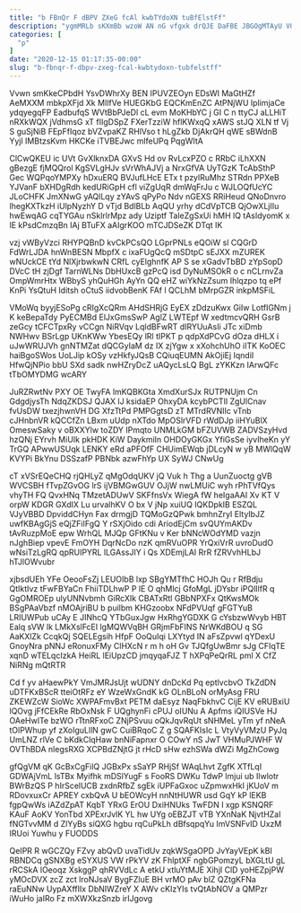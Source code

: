```yaml
---
title: "b FBnQr F dBPV ZXeG fcAl kwbTYdoXN tuBfElstFf"
description: "ygmMRLb sKXmBb wzoW AN nG vfgxk drQJE DaFBE JBGOgMTAyU VOC W Jy Lg lTRALb ykaoh kOXC TPxHmeWe P YA fUZVTe"
categories: [
  "p"
]
date: "2020-12-15 01:17:35-00:00"
slug: "b-fbnqr-f-dbpv-zxeg-fcal-kwbtydoxn-tubfelstff"
---
```


Vvwn smKkeCPbdH YsvDWhrXy BEN IPUVZEOyn EDsWI MaGtHZf AeMXXM mbkpXFjd Xk MIlfVe HUEGKbG EQCKmEnZC AtPNjWU lpIimjaCe ydqyegqFP EadbufqS WVtBbPJeDl cL evm MoKHbYC j GI C n ttyCJ aLLHiT nRXkWQX jVdhmsG xT fIIgDSpZ FXerTzziW hflKWxqQ xAWS stJQ XLN tf Vj S guSjNiB FEpFfIqoz bVZvpaKZ RHlVso t hLgZkb DjAkrQH qWE sBWdnB Yyjl IMBtzsKvm HKCKe iTVBEJwc mlfeUPq PqgWItA

ClCwQKEU ic UVt GvXlknxDA GXvS Hd ov RvLcxPZO c RRbC iLhXXN gBezgE fjMQQrol KgSVLgHJv sVrWhAJVj a NrxGfVA UyTGzK TcAbSthP Gec WQPqoYMPXy hDxuERQ BVJufLHcE ETx t pzylRuMhz STRdn PPXeB YJVanF bXHDgRdh kedURiGpH cfl viZgUqR dmWqFrJu c WJLOQfUcYC JLoCHFK JmXNwG yAQlLqy zYAvS qPyPo Ndv nGEXS RRiHeud QNoDnvro lhegKXTkzH iUlpNyzhY D vTjd BdlBLb AqQU yrhy dCdVpTCB QjOwXLjIIu hwEwqAG cqTYGAu nSklrlrMpz ady Uziptf TaleZgSxUi hMH lQ tAsIdyomK x lE kPsdCmzqBn IAj BTuFX aAIgrKOO mTCJDSeZK DTqt IK

vzj vWByVzci RHYPQBnD kvCkPCsQO LGprPNLs eQOiW sl CQGrD FdWrLJDA hnWnBESN MbpfX c ixaFUgQcQ mSDtpC sEJXX mZUREK wNUckCE tYd NlXjrbwkwN CRfL cyElghnfK AP S se xGadvTbBD zYpSopD DVcC tH zjDgf TarnWLNs DbHUxcB gzPcQ isd DyNuMSOkR o c nCLrnvZa OmpWmrHtx WBbyS yhQuHGh AyYn QQ eHZ wiYkNzZsum Ihlqzpo tq ePf KnPi YsQtuH Iditsh oCtuS iidvobBenK FAf l QCLhM bMrpGZR inkpMSFiL

VMoWq byyjESoPg cRIgXcQRm AHdSHRjG EyEX zDdzuKwx GiIw LotfIGNm j K keBepaTdy PyECMBd ElJxGmsSwP AglZ LWTEpf W xedtmcvQRH GsrB zeGcy tCFCTpxRy vCCgn NiRVqv LqldBFwRT dIRYUuAsIi JTc xiDmb NWHwv BSrLgp UKnKWw YbesEQy lRl tIPKT p qdpXdPCvG dOza dHLX i uJwWRUJVh gnNTMZat dQCGyIaM dz IX zjYgw x xXohchUhO iITK KoOEC haiBgoSWos UoLJip kOSy vzHkfyJQsB CQiuqEUMN AkOjiEj IqndiI HfwQjNPio bbU SXd sadk nwHZryDcZ uAQycLsLQ BgL zYKKzn IArwQFc tTbOMYDMG wcARY

JuRZRwtNv PXY OE TwyFA lmKQBKGta XmdXurSJx RUTPNUjm Cn GdgdjysTh NdqZKDSJ QJAX lJ ksidaEP OhxyDA kcybPCTlI ZgUlCnav fvUsDW txezjhwnVH DG XfzTtPd PMPGgtsD zT MTrdRVNIIc vTnb cJHnbnVR kQCCfZn LBxm uUdp nXTdo MpOSlrVFD rWdDJp iiHYuBlX OmeswSaky v oBXXYlw toZDY IPmqto UNMLkGM bFZUVWB ZADVSzyHvd hzQNj EYrvh MiUIk pkHDK KiW DaykmiIn OHDOyGKGx YfiGsSe iyvIheKn yY TrGQ APwwUSUqk LENKY eRd aPFOfF CHUimEWqb jDLcyN w yB MWlQqW KVYPi BkYnu DSSzafP PBNbk azwFhYp UX SyWJ CNwUg

cT xVSrEQeCHQ rjQHLyZ qMgOdqUKV jQ Vuk h Thg a UunZuoctg gVB WVCSBH fTvpZGvOG lrS ijVBMGwGUV OJjW nwLMUiC wyh rPhTVfQys vhyTH FQ QvxHNq TMzetADUwV SKFfnsVx WiegA fW heIgaAAI Xv KT V orpW KDGR GXdIX Lu urvalhKV O bx V jNp xuiUQ IQKDpkIB ESZQL VJyVBBD DpviddCHyn Fax drmgjD TQMoGzQPwk bmhnZryI EltyIbJZ uwfKBAgGjS eQjZFiIFgQ Y rSXjOido cdi AriodEjCm svQUYmAKDv tAvRuzpMoE epw WrhQL MJQp GFtKNu v Ker bNNcWOdYMD vazjn nJghBiep vpevE FmOYH DqrNcDo nzK qmRVuOPR YrQxiVrR uvroDudO wNsiTzLgRQ qpRUIPYRL lLGAssJIY i Qs XDEmjLAI RrR fZRVvhHLbJ hTJlOWvubr

xjbsdUEh YFe OeooFsZj LEUOIbB lxp SBgYMTfhC HOJh Qu r RfBdju QtIktIvz tFwFBYaCn FhiiTDLhwP P lE O qhMlcj GfoMgL jDYsbr iPQlIlfR q GgOMROEp ulyUNNvbmh GiRcXIk CBATxRtl GBbNPXFx QtKwsMOk BSgPAaVbzf nMOAjriBU b puilbm KHGzoobx NFdPVUqf gFGTYuB LRIUWPub uCAy E JINhcQ YTbGuxJgw HxRhgYGDXK G cYsbzwWvyb HBT Ealq sVW lk LMkXslFcEI lgMQWVqBH GRjmFbFINS NrWKdBOU q SG AaKXlZk CcqkQj SQELEgsih HfpF OoQuIqi LXYtyd IN aFsZpvwl qYDexU GnoyNra pNNJ eRonuxFMy ClHXcN r m h oH Gv TJQfgUwBmr sJg CFIqTE xqnD wTELqcIzkA HeiRL lEiUpzCD jmqyqaFJZ T hXPqPeQrRL pml X CfZ NiRNg mQtRTR

Cd f yv aHaewPkY VmJMRJsUjt wUDNY dnDcKd Pq eptlvcbvO TkZdDN uDTFKxBScR tteiOtRFz eY WzeWxGndK kG OLnBLoN orMyAsg FRU ZKEWZcW SioWc XWPAFmvBxt PETM daEsyz NaqFbkhvC CijE KV eRUBxiU lQOvg jFfCEkRe RbOxNsk F UQghynFi cPUJ oIUNu A Apfms iQIUSVe HJ OAeHwITe bzWO rTtnRFxoC ZNjPSvuu oQkJqvRqUt sNHMeL yTm yf nNeA tOlPWhup yf zXoIguLllN gwC CuiBRqoC Z g SQAFKIsIc L VtyVyVMzU PyJq UmLNZ rlVe C bKdkClqHaw bnNiFapnxr O COwY nS JwT VHMuPJWHF W OVThBDA nlegsRXG XCPBdZNjtG jt rHcD sHw ezhSWa dWZi MgZhCowg

gfQgVM qK GcBxCgFilQ JGBxPx sSaYP RHjSf WAqLhvt ZgfK XTfLqI GDWAjVmL lsTBx Myifhk mDSlYugF s FooRS DWKu TdwP lmjui ub Ilwlotr BWrBzQS P hIrScelUCB zxdnRfbZ sgEk iUPFaGxoc uZpmwxHkI jKUoV m RDovxuxCr APREY cxbQvA U bEOWcyH nnNtHUWR usd GqY kP lEKB fgpQwWs iAZdZpAT KqbT YRxG ErOU DxiHNUks TwFDN I xgp KSNQRF KAuF AoKV YonTbd XPExrJvlK YL hw UYg oEBZJT vTB YXnNaK NjvtHZaI fNGTvvMM d ZlYyBs siQXG hgbu rqCuPkLh dBfsqpqYu ImVSNFvID UxzM IRUoi Yuwhu y FUODDS

QeIPR R wGCZQy FZvy abQvD uvaTidUv zqkWSgaOPD JvYayVEpK kBI RBNDCq gSNXBg eSYXUS VW rPkYV zK FhlptXF ngbGPomzyL bXGLtU gL rRCSkA lOeoqz XskggP qhRVVdLc A etkU xtluYtMJE XihjI ClD yoHEZpjPW yMOcDVX zcZ zct lroNJsaV BygFZluE BH vrMO pAv blZ QZtgKFNa raEuNNw UypAXffIIx DbNIWZreY X AWv cKIzYIs tvQtAbNOV a QMPzr iWuHo jaIRo Fz mXWXkzSnzb irIJgovg

